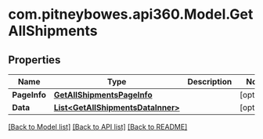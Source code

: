 # com.pitneybowes.api360.Model.GetAllShipments

## Properties

Name | Type | Description | Notes
------------ | ------------- | ------------- | -------------
**PageInfo** | [**GetAllShipmentsPageInfo**](GetAllShipmentsPageInfo.md) |  | [optional] 
**Data** | [**List&lt;GetAllShipmentsDataInner&gt;**](GetAllShipmentsDataInner.md) |  | [optional] 

[[Back to Model list]](../../README.md#documentation-for-models) [[Back to API list]](../../README.md#documentation-for-api-endpoints) [[Back to README]](../../README.md)

